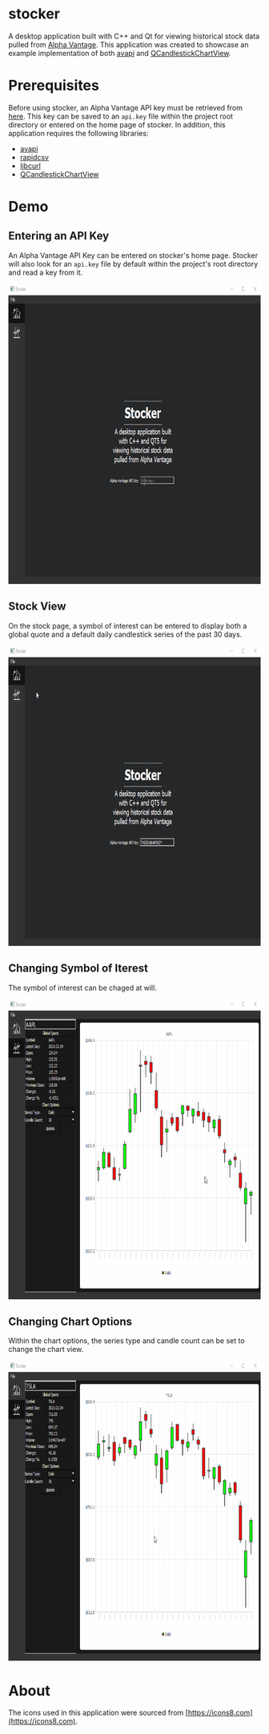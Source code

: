 # stocker
A desktop application built with C++ and Qt for viewing historical stock data pulled from [Alpha Vantage](https://www.alphavantage.co/). This application was created to showcase an example implementation of both [avapi](https://github.com/DavidM-Fox/avapi) and [QCandlestickChartView](https://github.com/DavidM-Fox/QCandlestickChartView).

# Prerequisites
Before using stocker, an Alpha Vantage API key must be retrieved from [here](https://www.alphavantage.co/support/#api-key). This key can be saved to an ```api.key``` file within the project root directory or entered on the home page of stocker. In addition, this application requires the following libraries:
* [avapi](https://github.com/DavidM-Fox/avapi)
* [rapidcsv](https://github.com/d99kris/rapidcsv)
* [libcurl](https://github.com/curl/curl)
* [QCandlestickChartView](https://github.com/DavidM-Fox/QCandlestickChartView)

# Demo
## Entering an API Key

An Alpha Vantage API Key can be entered on stocker's home page. Stocker will also look for an ```api.key``` file by default within the project's root directory and read a key from it.

<img src="demo/demo1.gif" width="800" height="600"/>

## Stock View

On the stock page, a symbol of interest can be entered to display both a global quote and a default daily candlestick series of the past 30 days.

<img src="demo/demo2.gif" width="800" height="600"/>

## Changing Symbol of Iterest

The symbol of interest can be chaged at will.

<img src="demo/demo3.gif" width="800" height="600"/>

## Changing Chart Options

Within the chart options, the series type and candle count can be set to change the chart view.

<img src="demo/demo4.gif" width="800" height="600"/>

# About
The icons used in this application were sourced from [https://icons8.com](https://icons8.com).
